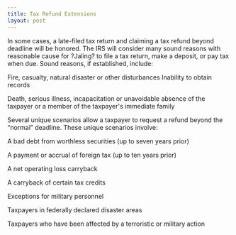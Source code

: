 ```yaml
---
title: Tax Refund Extensions
layout: post
---
```


In some cases, a late-filed tax return and claiming a tax refund beyond
deadline will be honored. The IRS will consider many sound reasons with
reasonable cause for ?Jaling? to file a tax return, make a deposit, or pay tax
when due. Sound reasons, if established, include:

Fire, casualty, natural disaster or other disturbances
Inability to obtain records

Death, serious illness, incapacitation or unavoidable absence of the taxpayer or a
member of the taxpayer's immediate family

Several unique scenarios allow a taxpayer to request a refund beyond the
“normal” deadline. These unique scenarios involve:

A bad debt from worthless securities (up to seven years prior)

A payment or accrual of foreign tax (up to ten years prior)

A net operating loss carryback

A carryback of certain tax credits

Exceptions for military personnel

Taxpayers in federally declared disaster areas

Taxpayers who have been affected by a terroristic or military action